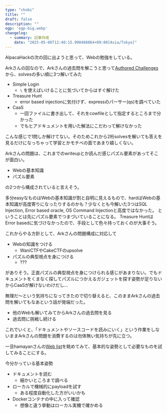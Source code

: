 ```yaml
---
type: "chobi"
title: ""
draft: false
description: ""
ogp: 'ogp-big.webp'
changelog:
  - summary: 記事作成
    date: "2025-05-06T12:40:15.990488064+09:00[Asia/Tokyo]"
---
```


AlpacaHackの次の回に出ようと思って、Webの勉強をしている。

Arkさんの回なので、Arkさんの過去問を解こうと思って[Authored Challenges](https://alpacahack.com/users/ark)から、solvesの多い順に3つ解いてみた

- Simple Login
  - `\` を使えばいけることに気づいてからはすぐ解けた
- Treasure Hunt
  - error based injectionに気付けず、expressのパーサー(qs)を調べていた
- CaaS
  - 一回ファイルに書き出して、それをcowfileとして指定するところまで分かった
  - でもヒアドキュメントを用いた解法にこだわって解けなかった

こんな感じで1問しか解けてない。そのためこれから2桁solvesを解いても答えを見るだけになっちゃって学習とかモチベの面であまり嬉しくない。

Arkさんの問題は、これまでのwriteupとか読んだ感じパズル要素があってそこが面白い。

- Webの基本知識
- パズル要素

の2つから構成されていると言えそう。

多分easyなものはWebの基本知識が割と自明に見えるもので、hardはWebの基本知識が高度寄りになったりするのかも？少なくとも今解いた3つはSQL Injection, Error based oracle, OS Command Injectionと高度ではなかった。
ということは先にパズル要素でつまづいていることになる。
Treasure HuntはError basedに気づけなかったので、手段として色々持っておくのが大事そう。

これからやる方針として、Arkさんの問題構成に対応して

- Webの知識をつける
  - WaniCTFやCakeCTFのupsolve
- パズルの典型視点を身につける
  - ???

がありそう。正直パズルの典型視点を身につけられる感じがあまりない。でもドキュメントをくまなく探してパズルにつかえるガジェットを探す姿勢が足りないからCaaSが解けないわけだし...

無理だ〜という気持ちになってきたので切り替えると、このままArkさんの過去問を解いてもなあという話が発端だった。

- 他のWebも解いてみてからArkさんの過去問を見る
- 過去問に挑戦し続ける

これでいくと、「ドキュメントやソースコードを読みにいく」という作業をしないままArkさんの問題を消費するのは勿体無い気持ちが先に立つ。

一旦hamayanさんの[Web list](https://speakerdeck.com/hamayanhamayan/ctfnowebniokeru-nan-yi-du-wen-ti-nituite)を眺めてみて、基本的な姿勢として必要なものを試してみることにする。

今分かっている基本姿勢

- ドキュメントを読む
  - 細かいところまで調べる
- ローカルで機械的にpayloadを試す
  - ある程度自動化した方がいいかも
- Dockerコンテナの中に入って確認
  - 想像と違う挙動はローカル実機で確かめる
